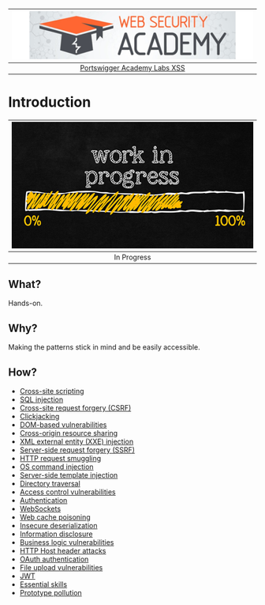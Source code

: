 | [![Portswigger](../../_static/images/pal.png)](https://portswigger.net/web-security/all-labs#cross-site-scripting) |
|:--:|
| [Portswigger Academy Labs XSS](https://portswigger.net/web-security/all-labs#cross-site-scripting) |

# Introduction

| ![In Progress](../../_static/images/in-progress.png) |
|:--:|
| In Progress |

## What?

Hands-on.

## Why?

Making the patterns stick in mind and be easily accessible.

## How?

* [Cross-site scripting](xss.md)
* [SQL injection](sqli.md)
* [Cross-site request forgery (CSRF)](csrf.md)
* [Clickjacking](clickjacking.md)
* [DOM-based vulnerabilities](dom.md)
* [Cross-origin resource sharing](cors.md)
* [XML external entity (XXE) injection](xxe.md)
* [Server-side request forgery (SSRF)](ssrf.md)
* [HTTP request smuggling](smuggling.md)
* [OS command injection](os.md)
* [Server-side template injection](ssti.md)
* [Directory traversal](traversal.md)
* [Access control vulnerabilities](access.md)
* [Authentication](auth.md)
* [WebSockets](sockets.md)
* [Web cache poisoning](cache.md)
* [Insecure deserialization](id.md)
* [Information disclosure](disclosure.md)
* [Business logic vulnerabilities](business.md)
* [HTTP Host header attacks](headers.md)
* [OAuth authentication](oauth.md)
* [File upload vulnerabilities](file-upload.md)
* [JWT](jwt.md)
* [Essential skills](essential.md)
* [Prototype pollution](pollution.md)

